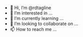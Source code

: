 - 👋 Hi, I’m @rdtagline
- 👀 I’m interested in ...
- 🌱 I’m currently learning ...
- 💞️ I’m looking to collaborate on ...
- 📫 How to reach me ...

<!---
rdtagline/rdtagline is a ✨ special ✨ repository because its `README.md` (this file) appears on your GitHub profile.
You can click the Preview link to take a look at your changes.
--->
